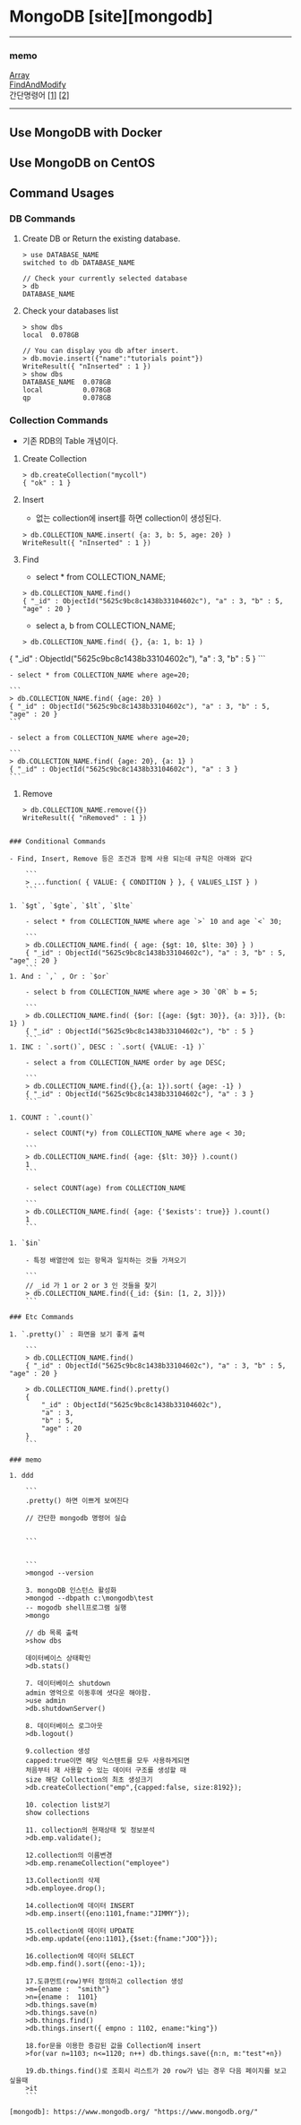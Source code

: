 # MongoDB [site][mongodb]

---
### memo
[Array](http://docs.mongodb.org/manual/reference/operator/update-array/)<br>
[FindAndModify](http://docs.mongodb.org/manual/reference/command/findAndModify/)<br>
간단명령어 [[1]](http://hongtaey.tistory.com/56) [[2]](http://jy86.tistory.com/26)

---

## Use MongoDB with Docker

## Use MongoDB on CentOS

## Command Usages

### DB Commands
1. Create DB or Return the existing database.

	```
	> use DATABASE_NAME
	switched to db DATABASE_NAME
	
	// Check your currently selected database
	> db
	DATABASE_NAME
	```

1. Check your databases list

	```
	> show dbs
	local  0.078GB
	
	// You can display you db after insert.
	> db.movie.insert({"name":"tutorials point"})
	WriteResult({ "nInserted" : 1 })
	> show dbs
	DATABASE_NAME  0.078GB
	local          0.078GB
	qp             0.078GB
	```

### Collection Commands
- 기존 RDB의 Table 개념이다.

1. Create Collection

	```
	> db.createCollection("mycoll")
	{ "ok" : 1 }
	```
	
1. Insert
	- 없는 collection에 insert를 하면 collection이 생성된다.

	```
	> db.COLLECTION_NAME.insert( {a: 3, b: 5, age: 20} )
	WriteResult({ "nInserted" : 1 })
	```

1. Find
	- select * from COLLECTION_NAME;

	```
	> db.COLLECTION_NAME.find()
	{ "_id" : ObjectId("5625c9bc8c1438b33104602c"), "a" : 3, "b" : 5, "age" : 20 }
	```
	
	- select a, b from COLLECTION_NAME;
	
	```	
	> db.COLLECTION_NAME.find( {}, {a: 1, b: 1} )
{ "_id" : ObjectId("5625c9bc8c1438b33104602c"), "a" : 3, "b" : 5 }
	```
	
	- select * from COLLECTION_NAME where age=20;

	```
	> db.COLLECTION_NAME.find( {age: 20} )
	{ "_id" : ObjectId("5625c9bc8c1438b33104602c"), "a" : 3, "b" : 5, "age" : 20 }
	```
	
	- select a from COLLECTION_NAME where age=20;

	```
	> db.COLLECTION_NAME.find( {age: 20}, {a: 1} )
	{ "_id" : ObjectId("5625c9bc8c1438b33104602c"), "a" : 3 }
	```
	
1. Remove
	
	```
	> db.COLLECTION_NAME.remove({})
	WriteResult({ "nRemoved" : 1 })
```

### Conditional Commands

- Find, Insert, Remove 등은 조건과 함께 사용 되는데 규칙은 아래와 같다

	```
	> ...function( { VALUE: { CONDITION } }, { VALUES_LIST } )
	```
	
1. `$gt`, `$gte`, `$lt`, `$lte`

	- select * from COLLECTION_NAME where age `>` 10 and age `<` 30;

	```
	> db.COLLECTION_NAME.find( { age: {$gt: 10, $lte: 30} } )
	{ "_id" : ObjectId("5625c9bc8c1438b33104602c"), "a" : 3, "b" : 5, "age" : 20 }
	```
1. And : `,` , Or : `$or`

	- select b from COLLECTION_NAME where age > 30 `OR` b = 5;

	```
	> db.COLLECTION_NAME.find( {$or: [{age: {$gt: 30}}, {a: 3}]}, {b: 1} )
	{ "_id" : ObjectId("5625c9bc8c1438b33104602c"), "b" : 5 }
	```
1. INC : `.sort()`, DESC : `.sort( {VALUE: -1} )`

	- select a from COLLECTION_NAME order by age DESC;

	```
	> db.COLLECTION_NAME.find({},{a: 1}).sort( {age: -1} )
	{ "_id" : ObjectId("5625c9bc8c1438b33104602c"), "a" : 3 }
	```

1. COUNT : `.count()`

	- select COUNT(*y) from COLLECTION_NAME where age < 30;
	
	```
	> db.COLLECTION_NAME.find( {age: {$lt: 30}} ).count()
	1
	```
	
	- select COUNT(age) from COLLECTION_NAME
	
	```
	> db.COLLECTION_NAME.find( {age: {'$exists': true}} ).count()
	1
	```
	
1. `$in`

	- 특정 배열안에 있는 항목과 일치하는 것들 가져오기

	```
	// _id 가 1 or 2 or 3 인 것들을 찾기
	> db.COLLECTION_NAME.find({_id: {$in: [1, 2, 3]}})
	```
	
### Etc Commands

1. `.pretty()` : 화면을 보기 좋게 출력

	```
	> db.COLLECTION_NAME.find()
	{ "_id" : ObjectId("5625c9bc8c1438b33104602c"), "a" : 3, "b" : 5, "age" : 20 }
	
	> db.COLLECTION_NAME.find().pretty()
	{
		"_id" : ObjectId("5625c9bc8c1438b33104602c"),
		"a" : 3,
		"b" : 5,
		"age" : 20
	}
	```

### memo

1. ddd

	```
	.pretty() 하면 이쁘게 보여진다
	
	// 간단한 mongodb 명령어 실습
	
	
	```
	
	
	```
	>mongod --version
	
	3. mongoDB 인스턴스 활성화
	>mongod --dbpath c:\mongodb\test
	-- mogodb shell프로그램 실행
	>mongo
	
	// db 목록 출력
	>show dbs
	
	데이터베이스 상태확인
	>db.stats()
	
	7. 데이터베이스 shutdown
	admin 영억으로 이동후에 셧다운 해야함.
	>use admin
	>db.shutdownServer()
	
	8. 데이터베이스 로그아웃
	>db.logout()
	
	9.collection 생성
	capped:true이면 해당 익스텐트를 모두 사용하게되면
	처음부터 재 사용할 수 있는 데이터 구조를 생성할 때
	size 해당 Collection의 최초 생성크기
	>db.createCollection("emp",{capped:false, size:8192});
	
	10. colection list보기
	show collections
	
	11. collection의 현재상태 및 정보분석
	>db.emp.validate();
	
	12.collection의 이름변경
	>db.emp.renameCollection("employee")
	
	13.Collection의 삭제
	>db.employee.drop();
	
	14.collection에 데이터 INSERT
	>db.emp.insert({eno:1101,fname:"JIMMY"});
	
	15.collection에 데이터 UPDATE
	>db.emp.update({eno:1101},{$set:{fname:"JOO"}});
	
	16.collection에 데이터 SELECT
	>db.emp.find().sort({eno:-1});
	
	17.도큐먼트(row)부터 정의하고 collection 생성
	>m={ename :  "smith"}
	>n={ename :  1101}
	>db.things.save(m)
	>db.things.save(n)
	>db.things.find()
	>db.things.insert({ empno : 1102, ename:"king"})
	
	18.for문을 이용한 증감된 값을 Collection에 insert
	>for(var n=1103; n<=1120; n++) db.things.save({n:n, m:"test"+n})
	
	19.db.things.find()로 조회시 리스트가 20 row가 넘는 경우 다음 페이지를 보고싶을때
	>it
	```

[mongodb]: https://www.mongodb.org/ "https://www.mongodb.org/"